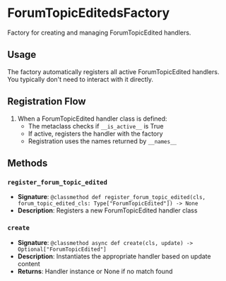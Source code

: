 # ForumTopicEditedsFactory

Factory for creating and managing ForumTopicEdited handlers.

## Usage

The factory automatically registers all active ForumTopicEdited handlers. 
You typically don't need to interact with it directly.

## Registration Flow

1. When a ForumTopicEdited handler class is defined:
   - The metaclass checks if `__is_active__` is True
   - If active, registers the handler with the factory
   - Registration uses the names returned by `__names__`

## Methods

### `register_forum_topic_edited`
- **Signature**: `@classmethod def register_forum_topic_edited(cls, forum_topic_edited_cls: Type["ForumTopicEdited"]) -> None`
- **Description**: Registers a new ForumTopicEdited handler class

### `create`
- **Signature**: `@classmethod async def create(cls, update) -> Optional["ForumTopicEdited"]`
- **Description**: Instantiates the appropriate handler based on update content
- **Returns**: Handler instance or None if no match found
